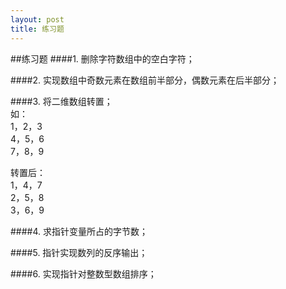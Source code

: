 ```yaml
---
layout: post
title: 练习题
---
```

##练习题
####1.
删除字符数组中的空白字符；

####2.
实现数组中奇数元素在数组前半部分，偶数元素在后半部分；

####3.
将二维数组转置；<br>
如：<br>
1，2，3 <br>
4，5，6 <br>
7，8，9 <br>

转置后：<br>
1，4，7 <br>
2，5，8 <br>
3，6，9 <br>

####4.
求指针变量所占的字节数；

####5.
指针实现数列的反序输出；

####6.
实现指针对整数型数组排序；
